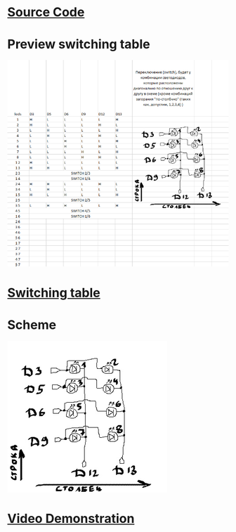 # [Source Code](led_cube.ino)
# Preview switching table
![Preview Switching Table](previewSwitchingTable.png)
# [Switching table](switchingTable.xlsx)
# Scheme
![Scheme](scheme.jpg)
# [Video Demonstration](https://www.youtube.com/watch?v=ahYkLvJmULM)
